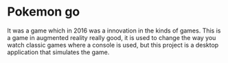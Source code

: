 <h1>Pokemon go</h1>

It was a game which in 2016 was a innovation in the kinds of games. This is a game in augmented reality really good, 
it is used to change the way you watch classic games where a console is used, 
but this project is a desktop application that simulates the game. 
